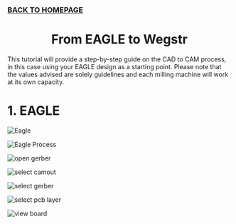 ### [BACK TO HOMEPAGE](https://ejwilcoxprojects.github.io)

<h1 align="center">From EAGLE to Wegstr</h1>



This tutorial will provide a step-by-step guide on the CAD to CAM process, in this case using your EAGLE design as a starting point. Please note that the values advised are solely guidelines and each milling machine will work at its own capacity.

# 1. EAGLE

![Eagle](https://i.ibb.co/9v0s00C/Eagle-cam.png)

![Eagle Process](https://i.ibb.co/Fn1K4dC/Process-job.png)

![open gerber](https://i.ibb.co/hV4rqY3/Open-Gerber.png)

![select camout](https://i.ibb.co/C0PdTx4/Select-CAM.png)

![select gerber](https://i.ibb.co/K7JDfp0/image-2022-08-01-103813222.png)

![select pcb layer](https://i.ibb.co/BtJ5FPT/image-2022-08-01-103935528.png)

![view board](https://i.ibb.co/LxQHrRS/Gerber-View.png)

